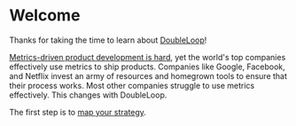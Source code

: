 # Welcome

Thanks for taking the time to learn about [DoubleLoop](https://doubleloop.app)!

[Metrics-driven product development is hard](https://blog.doubleloop.app/metrics-driven-product-development-is-hard/), yet the world's top companies effectively use metrics to ship products. Companies like Google, Facebook, and Netflix invest an army of resources and homegrown tools to ensure that their process works. Most other companies struggle to use metrics effectively. This changes with DoubleLoop.

The first step is to [map your strategy](strategy-map/strategy-map-concepts.md).
